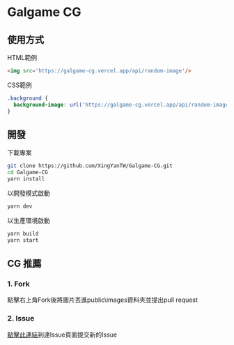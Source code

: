 # Galgame CG

## 使用方式
HTML範例
```html
<img src='https://galgame-cg.vercel.app/api/random-image'/>
```
CSS範例
```css
.background {
  background-image: url('https://galgame-cg.vercel.app/api/random-image');
}
```

## 開發
下載專案
```bash
git clone https://github.com/XingYanTW/Galgame-CG.git
cd Galgame-CG
yarn install
```
以開發模式啟動  
```bash
yarn dev
```
以生產環境啟動
```bash
yarn build
yarn start
```

## CG 推薦

### 1. Fork

點擊右上角Fork後將圖片丟進public\images資料夾並提出pull request

### 2. Issue
[點擊此連結](https://github.com/XingYanTW/Galgame-CG/issues/new)到達Issue頁面提交新的Issue